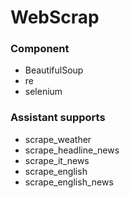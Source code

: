 # WebScrap
### Component
- BeautifulSoup
- re
- selenium

### Assistant supports
- scrape_weather
- scrape_headline_news
- scrape_it_news
- scrape_english
- scrape_english_news